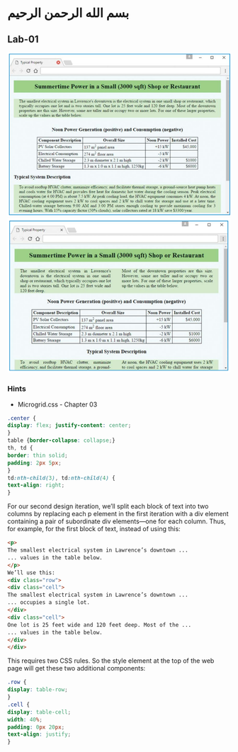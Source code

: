 # بسم الله الرحمن الرحيم

## Lab-01

![](imgs/01.png)
![](imgs/02.png)

### Hints
- Microgrid.css - Chapter 03
```css
.center {
display: flex; justify-content: center;
}
table {border-collapse: collapse;}
th, td {
border: thin solid;
padding: 2px 5px;
}
td:nth-child(3), td:nth-child(4) {
text-align: right;
}
```

For our second design iteration, we’ll split each block of text into two columns by replacing each p element in the first iteration with a div element containing a pair of subordinate div elements—one for each column. Thus, for example, for the first block of text, instead of using this:

```html
<p>
The smallest electrical system in Lawrence’s downtown ...
... values in the table below.
</p>
We’ll use this:
<div class="row">
<div class="cell">
The smallest electrical system in Lawrence’s downtown ...
... occupies a single lot.
</div>
<div class="cell">
One lot is 25 feet wide and 120 feet deep. Most of the ...
... values in the table below.
</div>
</div>
```
This requires two CSS rules. So the style element at the top of the web page will get these two additional components:

```css
.row {
display: table-row;
}
.cell {
display: table-cell;
width: 40%;
padding: 0px 20px;
text-align: justify;
}
```